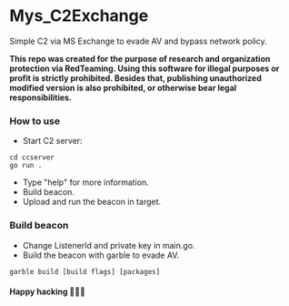 # Mys_C2Exchange
Simple C2 via MS Exchange to evade AV and bypass network policy.  

__This repo was created for the purpose of research and organization protection via RedTeaming. Using this software for illegal purposes or profit is strictly prohibited. Besides that, publishing unauthorized modified version is also prohibited, or otherwise bear legal responsibilities.__  


### How to use
- Start C2 server:
```
cd ccserver
go run .
```
- Type "help" for more information.
- Build beacon.
- Upload and run the beacon in target.  

### Build beacon
- Change ListenerId and private key in main.go.
- Build the beacon with garble to evade AV.
```
garble build [build flags] [packages]
```  

#### Happy hacking 🎉🎉🎉
